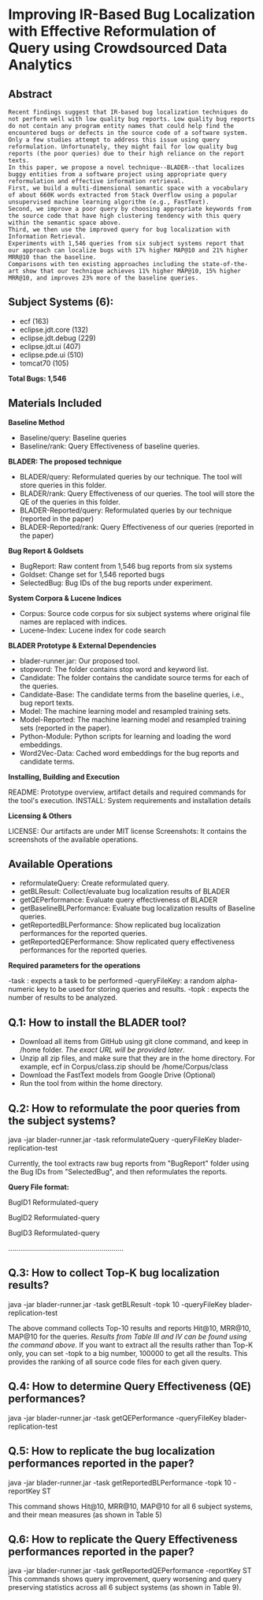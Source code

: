 
# Improving IR-Based Bug Localization with Effective Reformulation of Query using Crowdsourced Data Analytics


Abstract
------------------------------------------------------
```
Recent findings suggest that IR-based bug localization techniques do not perform well with low quality bug reports. Low quality bug reports do not contain any program entity names that could help find the encountered bugs or defects in the source code of a software system.
Only a few studies attempt to address this issue using query reformulation. Unfortunately, they might fail for low quality bug reports (the poor queries) due to their high reliance on the report texts.
In this paper, we propose a novel technique--BLADER--that localizes buggy entities from a software project using appropriate query reformulation and effective information retrieval. 
First, we build a multi-dimensional semantic space with a vocabulary of about 660K words extracted from Stack Overflow using a popular unsupervised machine learning algorithm (e.g., FastText). 
Second, we improve a poor query by choosing appropriate keywords from the source code that have high clustering tendency with this query within the semantic space above.
Third, we then use the improved query for bug localization with Information Retrieval. 
Experiments with 1,546 queries from six subject systems report that our approach can localize bugs with 17% higher MAP@10 and 21% higher MRR@10 than the baseline. 
Comparisons with ten existing approaches including the state-of-the-art show that our technique achieves 11% higher MAP@10, 15% higher MRR@10, and improves 23% more of the baseline queries.
```

Subject Systems (6):
-------------------------------------------------------
- ecf (163)
- eclipse.jdt.core (132)
- eclipse.jdt.debug (229)
- eclipse.jdt.ui (407)
- eclipse.pde.ui (510)
- tomcat70 (105)

**Total Bugs: 1,546**


Materials Included
-------------------------------------------------------

**Baseline Method**

- Baseline/query: Baseline queries
- Baseline/rank: Query Effectiveness of baseline queries.


**BLADER: The proposed technique**

- BLADER/query: Reformulated queries by our technique. The tool will store queries in this folder.
- BLADER/rank: Query Effectiveness of our queries. The tool will store the QE of the queries in this folder.
- BLADER-Reported/query: Reformulated queries by our technique (reported in the paper)
- BLADER-Reported/rank: Query Effectiveness of our queries (reported in the paper)


**Bug Report & Goldsets**

- BugReport: Raw content from 1,546 bug reports from six systems
- Goldset: Change set for 1,546 reported bugs
- SelectedBug: Bug IDs of the bug reports under experiment.


**System Corpora & Lucene Indices**

- Corpus: Source code corpus for six subject systems where original file names are replaced with indices.
- Lucene-Index: Lucene index for code search


**BLADER Prototype & External Dependencies**

- blader-runner.jar: Our proposed tool.
- stopword: The folder contains stop word and keyword list.
- Candidate: The folder contains the candidate source terms for each of the queries. 
- Candidate-Base: The candidate terms from the baseline queries, i.e., bug report texts.
- Model: The machine learning model and resampled training sets.
- Model-Reported: The machine learning model and resampled training sets (reported in the paper).
- Python-Module: Python scripts for learning and loading the word embeddings.
- Word2Vec-Data: Cached word embeddings for the bug reports and candidate terms.


**Installing, Building and Execution**

README: Prototype overview, artifact details and required commands for the tool's execution.
INSTALL: System requirements and installation details


**Licensing & Others**

LICENSE: Our artifacts are under MIT license
Screenshots: It contains the screenshots of the available operations.


Available Operations
------------------------------------------------------------

- reformulateQuery: Create reformulated query.
- getBLResult: Collect/evaluate bug localization results of BLADER
- getQEPerformance: Evaluate query effectiveness of BLADER
- getBaselineBLPerformance: Evaluate bug localization results of Baseline queries.
- getReportedBLPerformance: Show replicated bug localization performances for the reported queries.
- getReportedQEPerformance: Show replicated query effectiveness performances for the reported queries.

**Required parameters for the operations**

-task : expects a task to be performed
-queryFileKey: a random alpha-numeric key to be used for storing queries and results.
-topk : expects the number of results to be analyzed.


Q.1: How to install the BLADER tool?
------------------------------------------------------

- Download all items from GitHub using git clone command, and keep in /home folder. *The exact URL will be provided later*.
- Unzip all zip files, and make sure that they are in the home directory. For example, ecf in Corpus/class.zip should be /home/Corpus/class
- Download the FastText models from Google Drive (Optional)
- Run the tool from within the home directory.


Q.2: How to reformulate the poor queries from the subject systems?
------------------------------------------------------

java -jar blader-runner.jar -task reformulateQuery -queryFileKey blader-replication-test

Currently, the tool extracts raw bug reports from "BugReport" folder using the Bug IDs from "SelectedBug", and then reformulates the reports.

**Query File format:**

BugID1	Reformulated-query

BugID2	Reformulated-query

BugID3	Reformulated-query

..........................................................

Q.3: How to collect Top-K bug localization results?
----------------------------------------------------------------

java -jar blader-runner.jar -task getBLResult -topk 10 -queryFileKey blader-replication-test

The above command collects Top-10 results and reports Hit@10, MRR@10, MAP@10 for the queries. *Results from Table III and IV can be found using the command above.*
If you want to extract all the results rather than Top-K only, you can set -topk to a big number, 100000 to get all the results. This provides the ranking of all source code files for each given query.


Q.4: How to determine Query Effectiveness (QE) performances?
-----------------------------------------------------------------

java -jar blader-runner.jar -task getQEPerformance -queryFileKey blader-replication-test


Q.5: How to replicate the bug localization performances reported in the paper?
-------------------------------------------------------------------------------------

java -jar blader-runner.jar -task getReportedBLPerformance  -topk 10 -reportKey ST

This command shows Hit@10, MRR@10, MAP@10 for all 6 subject systems, and their mean measures (as shown in Table 5)


Q.6: How to replicate the Query Effectiveness performances reported in the paper?
-------------------------------------------------------------------------------------
java -jar blader-runner.jar -task getReportedQEPerformance  -reportKey ST
This commands shows query improvement, query worsening and query preserving statistics across all 6 subject systems (as shown in Table 9).
